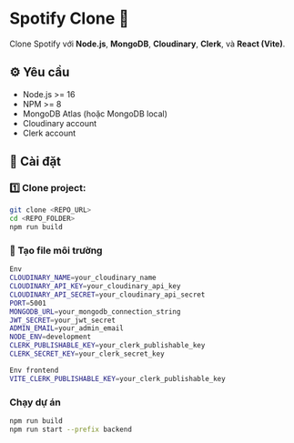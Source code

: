 # Spotify Clone 🎵

Clone Spotify với **Node.js**, **MongoDB**, **Cloudinary**, **Clerk**, và **React (Vite)**.

## ⚙ Yêu cầu

- Node.js >= 16
- NPM >= 8
- MongoDB Atlas (hoặc MongoDB local)
- Cloudinary account
- Clerk account

## 🚀 Cài đặt

### 1️⃣ Clone project:
```bash
git clone <REPO_URL>
cd <REPO_FOLDER>
npm run build
```
### 🌱 Tạo file môi trường
```bash
Env  
CLOUDINARY_NAME=your_cloudinary_name
CLOUDINARY_API_KEY=your_cloudinary_api_key
CLOUDINARY_API_SECRET=your_cloudinary_api_secret
PORT=5001
MONGODB_URL=your_mongodb_connection_string
JWT_SECRET=your_jwt_secret
ADMIN_EMAIL=your_admin_email
NODE_ENV=development
CLERK_PUBLISHABLE_KEY=your_clerk_publishable_key
CLERK_SECRET_KEY=your_clerk_secret_key

Env frontend
VITE_CLERK_PUBLISHABLE_KEY=your_clerk_publishable_key

```

### Chạy dự án
```bash
npm run build
npm run start --prefix backend
```



